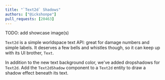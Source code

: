 ```yaml
---
title: "`Text2d` Shadows"
authors: ["@ickshonpe"]
pull_requests: [20463]
---
```


TODO: add showcase image(s)

`Text2d` is a simple worldspace text API: great for damage numbers and simple labels.
It deserves a few bells and whistles though, so it can keep up with its UI brother, `Text`.

In addition to the new text background color, we've added dropshadows for `Text2d`. Add the `Text2dShadow` component to a `Text2d` entity to draw a shadow effect beneath its text.
